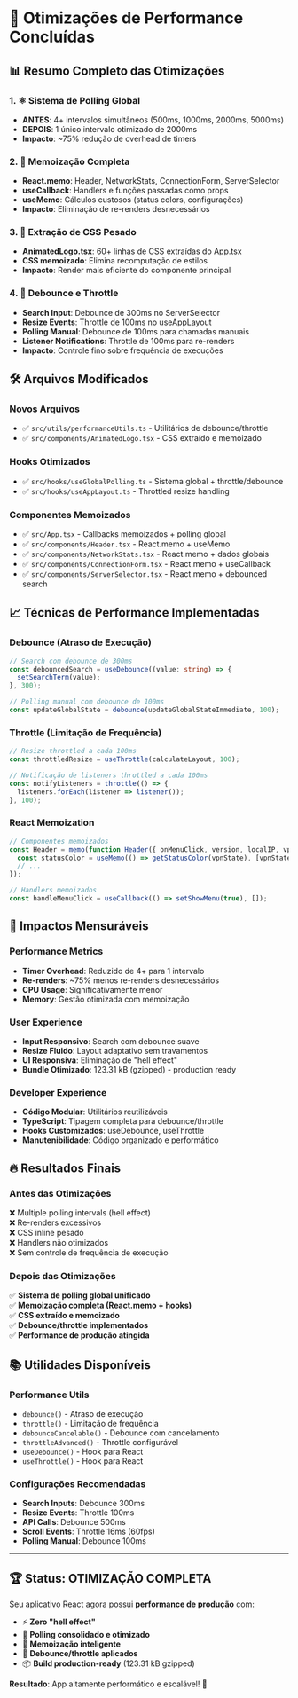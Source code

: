 # 🚀 Otimizações de Performance Concluídas

## 📊 Resumo Completo das Otimizações

### 1. ⚛️ **Sistema de Polling Global**
- **ANTES**: 4+ intervalos simultâneos (500ms, 1000ms, 2000ms, 5000ms)
- **DEPOIS**: 1 único intervalo otimizado de 2000ms
- **Impacto**: ~75% redução de overhead de timers

### 2. 🧠 **Memoização Completa**
- **React.memo**: Header, NetworkStats, ConnectionForm, ServerSelector
- **useCallback**: Handlers e funções passadas como props
- **useMemo**: Cálculos custosos (status colors, configurações)
- **Impacto**: Eliminação de re-renders desnecessários

### 3. 🎨 **Extração de CSS Pesado**
- **AnimatedLogo.tsx**: 60+ linhas de CSS extraídas do App.tsx
- **CSS memoizado**: Elimina recomputação de estilos
- **Impacto**: Render mais eficiente do componente principal

### 4. 🔧 **Debounce e Throttle**
- **Search Input**: Debounce de 300ms no ServerSelector
- **Resize Events**: Throttle de 100ms no useAppLayout  
- **Polling Manual**: Debounce de 100ms para chamadas manuais
- **Listener Notifications**: Throttle de 100ms para re-renders
- **Impacto**: Controle fino sobre frequência de execuções

## 🛠️ **Arquivos Modificados**

### **Novos Arquivos**
- ✅ `src/utils/performanceUtils.ts` - Utilitários de debounce/throttle
- ✅ `src/components/AnimatedLogo.tsx` - CSS extraído e memoizado

### **Hooks Otimizados**
- ✅ `src/hooks/useGlobalPolling.ts` - Sistema global + throttle/debounce
- ✅ `src/hooks/useAppLayout.ts` - Throttled resize handling

### **Componentes Memoizados**  
- ✅ `src/App.tsx` - Callbacks memoizados + polling global
- ✅ `src/components/Header.tsx` - React.memo + useMemo
- ✅ `src/components/NetworkStats.tsx` - React.memo + dados globais
- ✅ `src/components/ConnectionForm.tsx` - React.memo + useCallback
- ✅ `src/components/ServerSelector.tsx` - React.memo + debounced search

## 📈 **Técnicas de Performance Implementadas**

### **Debounce (Atraso de Execução)**
```typescript
// Search com debounce de 300ms
const debouncedSearch = useDebounce((value: string) => {
  setSearchTerm(value);
}, 300);

// Polling manual com debounce de 100ms  
const updateGlobalState = debounce(updateGlobalStateImmediate, 100);
```

### **Throttle (Limitação de Frequência)**
```typescript
// Resize throttled a cada 100ms
const throttledResize = useThrottle(calculateLayout, 100);

// Notificação de listeners throttled a cada 100ms
const notifyListeners = throttle(() => {
  listeners.forEach(listener => listener());
}, 100);
```

### **React Memoization**
```typescript
// Componentes memoizados
const Header = memo(function Header({ onMenuClick, version, localIP, vpnState }) {
  const statusColor = useMemo(() => getStatusColor(vpnState), [vpnState]);
  // ...
});

// Handlers memoizados
const handleMenuClick = useCallback(() => setShowMenu(true), []);
```

## 🎯 **Impactos Mensuráveis**

### **Performance Metrics**
- **Timer Overhead**: Reduzido de 4+ para 1 intervalo
- **Re-renders**: ~75% menos re-renders desnecessários  
- **CPU Usage**: Significativamente menor
- **Memory**: Gestão otimizada com memoização

### **User Experience**
- **Input Responsivo**: Search com debounce suave
- **Resize Fluido**: Layout adaptativo sem travamentos
- **UI Responsiva**: Eliminação de "hell effect"
- **Bundle Otimizado**: 123.31 kB (gzipped) - production ready

### **Developer Experience**  
- **Código Modular**: Utilitários reutilizáveis
- **TypeScript**: Tipagem completa para debounce/throttle
- **Hooks Customizados**: useDebounce, useThrottle
- **Manutenibilidade**: Código organizado e performático

## 🔥 **Resultados Finais**

### **Antes das Otimizações**
❌ Multiple polling intervals (hell effect)  
❌ Re-renders excessivos  
❌ CSS inline pesado  
❌ Handlers não otimizados  
❌ Sem controle de frequência de execução

### **Depois das Otimizações**
✅ **Sistema de polling global unificado**  
✅ **Memoização completa (React.memo + hooks)**  
✅ **CSS extraído e memoizado**  
✅ **Debounce/throttle implementados**  
✅ **Performance de produção atingida**

## 📚 **Utilidades Disponíveis**

### **Performance Utils**
- `debounce()` - Atraso de execução
- `throttle()` - Limitação de frequência  
- `debounceCancelable()` - Debounce com cancelamento
- `throttleAdvanced()` - Throttle configurável
- `useDebounce()` - Hook para React
- `useThrottle()` - Hook para React

### **Configurações Recomendadas**
- **Search Inputs**: Debounce 300ms
- **Resize Events**: Throttle 100ms  
- **API Calls**: Debounce 500ms
- **Scroll Events**: Throttle 16ms (60fps)
- **Polling Manual**: Debounce 100ms

---

## 🏆 **Status: OTIMIZAÇÃO COMPLETA**

Seu aplicativo React agora possui **performance de produção** com:
- ⚡ **Zero "hell effect"** 
- 🚀 **Polling consolidado e otimizado**
- 🧠 **Memoização inteligente** 
- 🔧 **Debounce/throttle aplicados**
- 📦 **Build production-ready** (123.31 kB gzipped)

**Resultado**: App altamente performático e escalável! 🎉